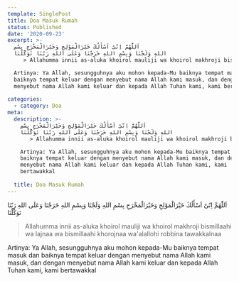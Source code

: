 ```yaml
---
template: SinglePost
title: Doa Masuk Rumah
status: Published
date: '2020-09-23'
excerpt: >-
  اَللّٰهُمَّ اِنّىْ اَسْأَلُكَ خَيْرَالْمَوْلِجِ وَخَيْرَالْمَخْرَجِ بِسْمِ
  اللهِ وَلَجْنَا وَبِسْمِ اللهِ خَرَجْنَا وَعَلَى اللهِ رَبّنَا تَوَكَّلْنَا
     > Allahumma innii as-aluka khoirol mauliji wa khoirol makhroji bismillaahi wa lajnaa wa bismillaahi khorojnaa wa'alallohi robbina tawakkalnaa

  Artinya: Ya Allah, sesungguhnya aku mohon kepada-Mu baiknya tempat masuk dan
  baiknya tempat keluar dengan menyebut nama Allah kami masuk, dan dengan
  menyebut nama Allah kami keluar dan kepada Allah Tuhan kami, kami bertawakkal
    
categories:
  - category: Doa
meta:
  description: >-
    اَللّٰهُمَّ اِنّىْ اَسْأَلُكَ خَيْرَالْمَوْلِجِ وَخَيْرَالْمَخْرَجِ بِسْمِ
    اللهِ وَلَجْنَا وَبِسْمِ اللهِ خَرَجْنَا وَعَلَى اللهِ رَبّنَا تَوَكَّلْنَا
       > Allahumma innii as-aluka khoirol mauliji wa khoirol makhroji bismillaahi wa lajnaa wa bismillaahi khorojnaa wa'alallohi robbina tawakkalnaa

    Artinya: Ya Allah, sesungguhnya aku mohon kepada-Mu baiknya tempat masuk dan
    baiknya tempat keluar dengan menyebut nama Allah kami masuk, dan dengan
    menyebut nama Allah kami keluar dan kepada Allah Tuhan kami, kami
    bertawakkal
      
  title: Doa Masuk Rumah
---
```

اَللّٰهُمَّ اِنّىْ اَسْأَلُكَ خَيْرَالْمَوْلِجِ وَخَيْرَالْمَخْرَجِ بِسْمِ اللهِ وَلَجْنَا وَبِسْمِ اللهِ خَرَجْنَا وَعَلَى اللهِ رَبّنَا تَوَكَّلْنَا
   > Allahumma innii as-aluka khoirol mauliji wa khoirol makhroji bismillaahi wa lajnaa wa bismillaahi khorojnaa wa'alallohi robbina tawakkalnaa

Artinya: Ya Allah, sesungguhnya aku mohon kepada-Mu baiknya tempat masuk dan baiknya tempat keluar dengan menyebut nama Allah kami masuk, dan dengan menyebut nama Allah kami keluar dan kepada Allah Tuhan kami, kami bertawakkal
  
